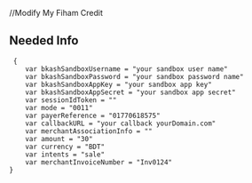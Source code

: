
//Modify My Fiham Credit
## Needed Info
     {
        var bkashSandboxUsername = "your sandbox user name"
        var bkashSandboxPassword = "your sandbox password name"
        var bkashSandboxAppKey = "your sandbox app key"
        var bkashSandboxAppSecret = "your sandbox app secret"
        var sessionIdToken = ""
        var mode = "0011"
        var payerReference = "01770618575"
        var callbackURL = "your callback yourDomain.com"
        var merchantAssociationInfo = ""
        var amount = "30"
        var currency = "BDT"
        var intents = "sale"
        var merchantInvoiceNumber = "Inv0124"
    }



